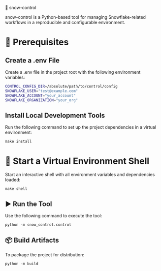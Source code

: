 🧊 snow-control

snow-control is a Python-based tool for managing Snowflake-related workflows in a reproducible and configurable environment.

# 🚀 Prerequisites

## Create a .env File
Create a .env file in the project root with the following environment variables:
```bash
CONTROL_CONFIG_DIR=/absolute/path/to/control/config
SNOWFLAKE_USER="test@example.com"
SNOWFLAKE_ACCOUNT="your_account"
SNOWFLAKE_ORGANIZATION="your_org"
```

## Install Local Development Tools
Run the following command to set up the project dependencies in a virtual environment:
```shell
make install
```
# 🐚 Start a Virtual Environment Shell

Start an interactive shell with all environment variables and dependencies loaded:
```shell
make shell
```
## ▶️ Run the Tool

Use the following command to execute the tool:
```shell
python -m snow_control.control
```
## 📦 Build Artifacts

To package the project for distribution:
```shell
python -m build
```
